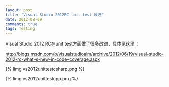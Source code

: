 ```yaml
---
layout: post
title: "Visual Studio 2012RC unit test 改进"
date: 2012-08-09
comments: true
tags: Testing
---
```

<p>Visual Studio 2012 RC在unit test方面做了很多改进，具体见这里：</p>  <p><a title="http://blogs.msdn.com/b/visualstudioalm/archive/2012/06/19/visual-studio-2012-rc-what-s-new-in-code-coverage.aspx" href="http://blogs.msdn.com/b/visualstudioalm/archive/2012/06/19/visual-studio-2012-rc-what-s-new-in-code-coverage.aspx">http://blogs.msdn.com/b/visualstudioalm/archive/2012/06/19/visual-studio-2012-rc-what-s-new-in-code-coverage.aspx</a></p>  

{% limg vs2012unittestcsharp.png %}

{% limg vs2012unittestcpp.png %}
